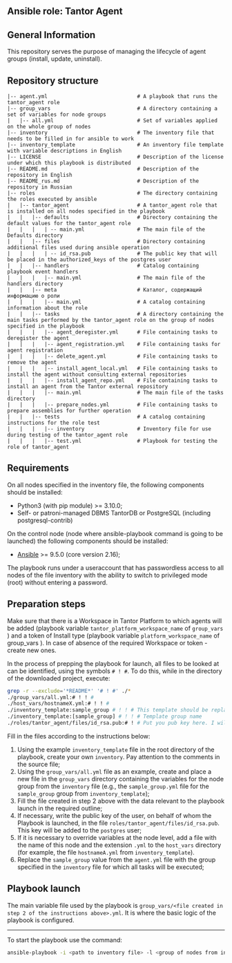 ## Ansible role: Tantor Agent

## General Information

This repository serves the purpose of managing the lifecycle of agent groups (install, update, uninstall).

## Repository structure

```
|-- agent.yml                             # A playbook that runs the tantor_agent role
|-- group_vars                            # A directory containing a set of variables for node groups
|   |-- all.yml                           # Set of variables applied on the whole group of nodes
|-- inventory                             # The inventory file that needs to be filled in for ansible to work
|-- inventory_template                    # An inventory file template with variable descriptions in English
|-- LICENSE                               # Description of the license under which this playbook is distributed
|-- README.md                             # Description of the repository in English
|-- README_rus.md                         # Description of the repository in Russian
|-- roles                                 # The directory containing the roles executed by ansible
|   |-- tantor_agent                      # A tantor_agent role that is installed on all nodes specified in the playbook
|   |   |-- defaults                      # Directory containing the default values for the tantor_agent role
|   |   |   | -- main.yml                 # The main file of the Defaults directory
|   |   |-- files                         # Directory containing additional files used during ansible operation
|   |   |   | -- id_rsa.pub               # The public key that will be placed in the authorized_keys of the postgres user
|   |   |-- handlers                      # Catalog containing playbook event handlers
|   |   |   |-- main.yml                  # The main file of the handlers directory
|   |   |-- meta                          # Каталог, содержащий информацию о роли
|   |   |   |-- main.yml                  # A catalog containing information about the role
|   |   |-- tasks                         # A directory containing the main tasks performed by the tantor_agent role on the group of nodes specified in the playbook
|   |   |   |-- agent_deregister.yml      # File containing tasks to deregister the agent
|   |   |   |-- agent_registration.yml    # File containing tasks for agent registration
|   |   |   |-- delete_agent.yml          # File containing tasks to remove the agent
|   |   |   |-- install_agent_local.yml   # File containing tasks to install the agent without consulting external repositories
|   |   |   |-- install_agent_repo.yml    # File containing tasks to install an agent from the Tantor external repository
|   |   |   |-- main.yml                  # The main file of the tasks directory
|   |   |   |-- prepare_nodes.yml         # File containing tasks to prepare assemblies for further operation
|   |   |-- tests                         # A catalog containing instructions for the role test
|   |   |   |-- inventory                 # Inventory file for use during testing of the tantor_agent role
|   |   |   |-- test.yml                  # Playbook for testing the role of tantor_agent
```

## Requirements

On all nodes specified in the inventory file, the following components should be installed:
* Python3 (with pip module) >= 3.10.0;
* Self- or patroni-managed DBMS TantorDB or PostgreSQL (including postgresql-contrib)

On the control node (node where ansible-playbook command is going to be launched) the following components should be installed:
* [Ansible](https://docs.ansible.com/ansible/latest/reference_appendices/release_and_maintenance.html) >= 9.5.0 (core version 2.16);

The playbook runs under a useraccount that has passwordless access to all nodes of the file inventory with the ability to switch to privileged mode (root) without entering a password.

## Preparation steps

Make sure that there is a Workspace in Tantor Platform to which agents will be added (playbook variable ``tantor_platform_workspace_name`` of ``group_vars`` ) and a token of Install type (playbook variable ``platform_workspace_name`` of group_vars ). In case of absence of the required Workspace or token - create new ones.

In the process of prepping the playbook for launch, all files to be looked at can be identified, using the symbols ``# ! #``. To do this, while in the directory of the downloaded project, execute:

```bash
grep -r --exclude='*README*' '# ! #' ./* 
./group_vars/all.yml:# ! ! #
./host_vars/hostnameX.yml:# ! ! #
./inventory_template:sample_group # ! ! # This template should be replaced with real group of hosts; When a new group is added (in section below) - it should be also added here;
./inventory_template:[sample_group] # ! ! # Template group name
./roles/tantor_agent/files/id_rsa.pub:# ! # Put you pub key here. I will be added to postgres user. Replace this line and leave just the public key in this file
```

Fill in the files according to the instructions below:

1. Using the example ``inventory_template`` file in the root directory of the playbook, create your own ``inventory``. Pay attention to the comments in the source file;
2. Using the ``group_vars/all.yml`` file as an example, create and place a new file in the ``group_vars`` directory containing the variables for the node group from the ``inventory`` file (e.g., the ``sample_group.yml`` file for the ``sample_group`` group from ``inventory_template``);
3. Fill the file created in step 2 above with the data relevant to the playbook launch in the required outline;
4. If necessary, write the public key of the user, on behalf of whom the Playbook is launched, in the file ``roles/tantor_agent/files/id_rsa.pub``. This key will be added to the ``postgres`` user;
5. If it is necessary to override variables at the node level, add a file with the name of this node and the extension ``.yml`` to the ``host_vars`` directory (for example, the file ``hostnameA.yml`` from ``inventory_template``).
6. Replace the ``sample_group`` value from the ``agent.yml`` file with the group specified in the ``inventory`` file for which all tasks will be executed;

## Playbook launch

The main variable file used by the playbook is ``group_vars/<file created in step 2 of the instructions above>.yml``. It is where the basic logic of the playbook is configured.

---
To start the playbook use the command:
```bash
ansible-playbook -i <path to inventory file> -l <group of nodes from inventory file> -D
```
